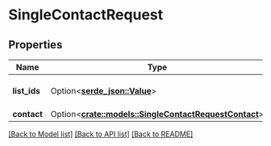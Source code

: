 # SingleContactRequest

## Properties

Name | Type | Description | Notes
------------ | ------------- | ------------- | -------------
**list_ids** | Option<[**serde_json::Value**](.md)> | The contact's list IDs. | [optional]
**contact** | Option<[**crate::models::SingleContactRequestContact**](single_contact_request_contact.md)> |  | [optional]

[[Back to Model list]](../README.md#documentation-for-models) [[Back to API list]](../README.md#documentation-for-api-endpoints) [[Back to README]](../README.md)


